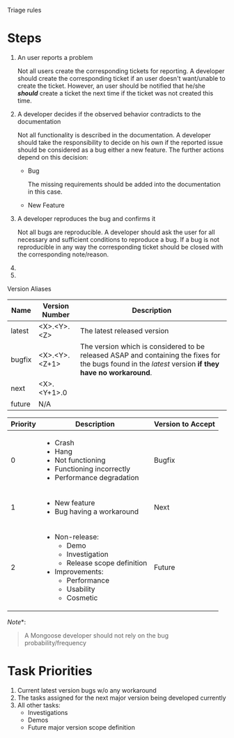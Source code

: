 Triage rules

# Steps

1. An user reports a problem

   Not all users create the corresponding tickets for reporting. A developer should create the corresponding ticket if
   an user doesn't want/unable to create the ticket. However, an user should be notified that he/she ***should***
   create a ticket the next time if the ticket was not created this time.

2. A developer decides if the observed behavior contradicts to the documentation

   Not all functionality is described in the documentation. A developer should take the responsibility to decide on his
   own if the reported issue should be considered as a bug either a new feature. The further actions depend on this
   decision:

   * Bug

     The missing requirements should be added into the documentation in this case.

   * New Feature


3. A developer reproduces the bug and confirms it

   Not all bugs are reproducible. A developer should ask the user for all necessary and sufficient conditions to
   reproduce a bug. If a bug is not reproducible in any way the corresponding ticket should be closed with the
   corresponding note/reason.

4.


5.

Version Aliases

| Name   | Version Number | Description |
|--------|----------------|-------------|
| latest | &lt;X&gt;.&lt;Y&gt;.&lt;Z&gt;          | The latest released version
| bugfix | &lt;X&gt;.&lt;Y&gt;.&lt;Z+1&gt;      | The version which is considered to be released ASAP and containing the fixes for the bugs found in the *latest* version **if they have no workaround**.
| next   | &lt;X&gt;.&lt;Y+1&gt;.0      |
| future | N/A

| Priority | Description | Version to Accept
|----------|-------------|------------------
| 0        | <ul><li>Crash</li><li>Hang</li><li>Not functioning</li><li>Functioning incorrectly</li><li>Performance degradation</li></ul> | Bugfix
| 1        | <ul><li>New feature</li><li>Bug having a workaround</li></ul> | Next
| 2        | <ul><li>Non-release: <ul><li>Demo</li><li>Investigation</li><li>Release scope definition</li></ul><li>Improvements: <ul><li>Performance</li><li>Usability</li><li>Cosmetic</li></ul></li></ul> | Future

*Note**:
> A Mongoose developer should not rely on the bug probability/frequency

# Task Priorities

1. Current latest version bugs w/o any workaround
2. The tasks assigned for the next major version being developed currently
3. All other tasks:
    * Investigations
    * Demos
    * Future major version scope definition
